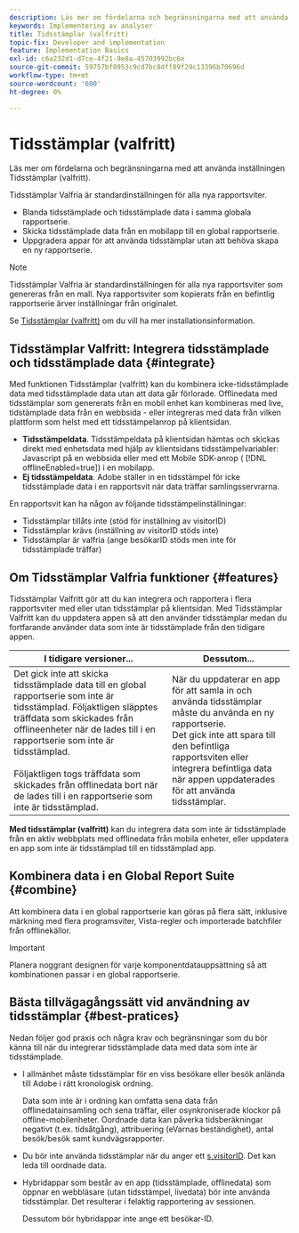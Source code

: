 ```yaml
---
description: Läs mer om fördelarna och begränsningarna med att använda inställningen Tidsstämplar (valfritt).
keywords: Implementering av analyser
title: Tidsstämplar (valfritt)
topic-fix: Developer and implementation
feature: Implementation Basics
exl-id: c6a232d1-d7ce-4f21-9e8a-45703992bc6e
source-git-commit: 59757bf8953c9cd7bc8dff89f29c13396b70696d
workflow-type: tm+mt
source-wordcount: '600'
ht-degree: 0%

---
```


# Tidsstämplar (valfritt)

Läs mer om fördelarna och begränsningarna med att använda inställningen Tidsstämplar (valfritt).

<!-- Hide video as it is not adding a lot according to feedback from customer in feedback report January 2025.

>[!BEGINSHADEBOX]

See ![VideoCheckedOut](/help/assets/icons/VideoCheckedOut.svg) [Timestamps Optional](https://video.tv.adobe.com/v/335740?quality=12&learn=on){target="_blank"} for a demo video.

>[!ENDSHADEBOX]
-->


Tidsstämplar Valfria är standardinställningen för alla nya rapportsviter.

* Blanda tidsstämplade och tidsstämplade data i samma globala rapportserie.
* Skicka tidsstämplade data från en mobilapp till en global rapportserie.
* Uppgradera appar för att använda tidsstämplar utan att behöva skapa en ny rapportserie.

>[!NOTE]
>
>Tidsstämplar Valfria är standardinställningen för alla nya rapportsviter som genereras från en mall. Nya rapportsviter som kopierats från en befintlig rapportserie ärver inställningar från originalet.

Se [Tidsstämplar (valfritt)](https://experienceleague.adobe.com/docs/analytics/admin/admin-tools/timestamp-optional.html?lang=sv-SE) om du vill ha mer installationsinformation.

## Tidsstämplar Valfritt: Integrera tidsstämplade och tidsstämplade data {#integrate}

Med funktionen Tidsstämplar (valfritt) kan du kombinera icke-tidsstämplade data med tidsstämplade data utan att data går förlorade. Offlinedata med tidsstämplar som genererats från en mobil enhet kan kombineras med live, tidstämplade data från en webbsida - eller integreras med data från vilken plattform som helst med ett tidsstämpelanrop på klientsidan.

* **Tidsstämpeldata**. Tidsstämpeldata på klientsidan hämtas och skickas direkt med enhetsdata med hjälp av klientsidans tidsstämpelvariabler: Javascript på en webbsida eller med ett Mobile SDK-anrop ( [!DNL offlineEnabled=true]) i en mobilapp.
* **Ej tidsstämpeldata**. Adobe ställer in en tidsstämpel för icke tidsstämplade data i en rapportsvit när data träffar samlingsservrarna.

En rapportsvit kan ha någon av följande tidsstämpelinställningar:

* Tidsstämplar tillåts inte (stöd för inställning av visitorID)
* Tidsstämplar krävs (inställning av visitorID stöds inte)
* Tidsstämplar är valfria (ange besökarID stöds men inte för tidsstämplade träffar)

## Om Tidsstämplar Valfria funktioner {#features}

Tidsstämplar Valfritt gör att du kan integrera och rapportera i flera rapportsviter med eller utan tidsstämplar på klientsidan. Med Tidsstämplar Valfritt kan du uppdatera appen så att den använder tidsstämplar medan du fortfarande använder data som inte är tidsstämplade från den tidigare appen.

| I tidigare versioner... | Dessutom... |
|--- |--- |
| Det gick inte att skicka tidsstämplade data till en global rapportserie som inte är tidsstämplad. Följaktligen släpptes träffdata som skickades från offlineenheter när de lades till i en rapportserie som inte är tidsstämplad. <br/><br/>Följaktligen togs träffdata som skickades från offlinedata bort när de lades till i en rapportserie som inte är tidsstämplad. | När du uppdaterar en app för att samla in och använda tidsstämplar måste du använda en ny rapportserie. <br/>Det gick inte att spara till den befintliga rapportsviten eller integrera befintliga data när appen uppdaterades för att använda tidsstämplar. |

**Med tidsstämplar (valfritt)** kan du integrera data som inte är tidsstämplade från en aktiv webbplats med offlinedata från mobila enheter, eller uppdatera en app som inte är tidsstämplad till en tidsstämplad app.

## Kombinera data i en Global Report Suite {#combine}

Att kombinera data i en global rapportserie kan göras på flera sätt, inklusive märkning med flera programsviter, Vista-regler och importerade batchfiler från offlinekällor.

>[!IMPORTANT]
>
>Planera noggrant designen för varje komponentdatauppsättning så att kombinationen passar i en global rapportserie.

## Bästa tillvägagångssätt vid användning av tidsstämplar {#best-pratices}

Nedan följer god praxis och några krav och begränsningar som du bör känna till när du integrerar tidsstämplade data med data som inte är tidsstämplade.

* I allmänhet måste tidsstämplar för en viss besökare eller besök anlända till Adobe i rätt kronologisk ordning.

  Data som inte är i ordning kan omfatta sena data från offlinedatainsamling och sena träffar, eller osynkroniserade klockor på offline-mobilenheter. Oordnade data kan påverka tidsberäkningar negativt (t.ex. tidsåtgång), attribuering (eVarnas beständighet), antal besök/besök samt kundvägsrapporter.

* Du bör inte använda tidsstämplar när du anger ett [s.visitorID](/help/implement/vars/config-vars/visitorid.md). Det kan leda till oordnade data.

* Hybridappar som består av en app (tidsstämplade, offlinedata) som öppnar en webbläsare (utan tidsstämpel, livedata) bör inte använda tidsstämplar. Det resulterar i felaktig rapportering av sessionen.

  Dessutom bör hybridappar inte ange ett besökar-ID.
